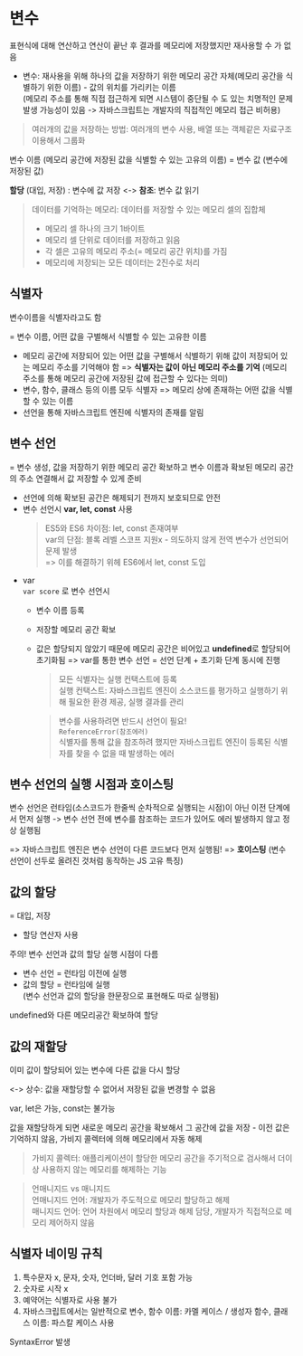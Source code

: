 # 변수

표현식에 대해 연산하고 연산이 끝난 후 결과를 메모리에 저장했지만 재사용할 수 가 없음

* 변수: 재사용을 위해 하나의 값을 저장하기 위한 메모리 공간 자체(메모리 공간을 식별하기 위한 이름) - 값의 위치를 가리키는 이름   
(메모리 주소를 통해 직접 접근하게 되면 시스템이 중단될 수 도 있는 치명적인 문제 발생 가능성이 있음 -> 자바스크립트는 개발자의 직접적인 메모리 접근 비허용)

> 여러개의 값을 저장하는 방법: 여러개의 변수 사용, 배열 또는 객체같은 자료구조 이용해서 그룹화

변수 이름 (메모리 공간에 저장된 값을 식별할 수 있는 고유의 이름) = 변수 값 (변수에 저장된 값)

**할당** (대입, 저장) : 변수에 값 저장 <-> **참조**: 변수 값 읽기

> 데이터를 기억하는 메모리: 데이터를 저장할 수 있는 메모리 셀의 집합체
> - 메모리 셀 하나의 크기 1바이트
> - 메모리 셀 단위로 데이터를 저장하고 읽음
> - 각 셀은 고유의 메모리 주소(= 메모리 공간 위치)를 가짐
> - 메모리에 저장되는 모든 데이터는 2진수로 처리

## 식별자

변수이름을 식별자라고도 함

= 변수 이름, 어떤 값을 구별해서 식별할 수 있는 고유한 이름
  - 메모리 공간에 저장되어 있는 어떤 값을 구별해서 식별하기 위해 값이 저장되어 있는 메모리 주소를 기억해야 함 => **식별자는 값이 아닌 메모리 주소를 기억** (메모리 주소를 통해 메모리 공간에 저장된 값에 접근할 수 있다는 의미)
  - 변수, 함수, 클래스 등의 이름 모두 식별자 => 메모리 상에 존재하는 어떤 값을 식별할 수 있는 이름
  - 선언을 통해 자바스크립트 엔진에 식별자의 존재를 알림

## 변수 선언
= 변수 생성, 값을 저장하기 위한 메모리 공간 확보하고 변수 이름과 확보된 메모리 공간의 주소 연결해서 값 저장할 수 있게 준비
  - 선언에 의해 확보된 공간은 해제되기 전까지 보호되므로 안전
  - 변수 선언시 **var, let, const** 사용
      > ES5와 ES6 차이점: let, const 존재여부  
      > var의 단점: 블록 레벨 스코프 지원x - 의도하지 않게 전역 변수가 선언되어 문제 발생  
      > => 이를 해결하기 위헤 ES6에서 let, const 도입

  * var   
    ```var score``` 로 변수 선언시
      - 변수 이름 등록
      - 저장할 메모리 공간 확보
      - 값은 할당되지 않았기 때문에 메모리 공간은 비어있고 **undefined**로 할당되어 초기화됨
        => var를 통한 변수 선언 = 선언 단계 + 초기화 단계 동시에 진행

        > 모든 식별자는 실행 컨택스트에 등록   
        > 실행 컨택스트: 자바스크립트 엔진이 소스코드를 평가하고 실행하기 위해 필요한 환경 제공, 실행 결과를 관리
   
        > 변수를 사용하려면 반드시 선언이 필요!     
        > ```ReferenceError(참조에러)```   
        > 식별자를 통해 값을 참조하려 했지만 자바스크립트 엔진이 등록된 식별자를 찾을 수 없을 때 발생하는 에러
        
## 변수 선언의 실행 시점과 호이스팅
변수 선언은 런타임(소스코드가 한줄씩 순차적으로 실행되는 시점)이 아닌 이전 단계에서 먼저 실행 -> 변수 선언 전에 변수를 참조하는 코드가 있어도 에러 발생하지 않고 정상 실행됨

=> 자바스크립트 엔진은 변수 선언이 다른 코드보다 먼저 실행됨! => **호이스팅** (변수 선언이 선두로 올려진 것처럼 동작하는 JS 고유 특징)


## 값의 할당
= 대입, 저장
- 할당 연산자 사용

주의! 변수 선언과 값의 할당 실행 시점이 다름
- 변수 선언 = 런타임 이전에 실행
- 값의 할당 = 런타임에 실행  
(변수 선언과 값의 할당을 한문장으로 표현해도 따로 실행됨)

undefined와 다른 메모리공간 확보하여 할당


## 값의 재할당
이미 값이 할당되어 있는 변수에 다른 값을 다시 할당

<-> 상수: 값을 재할당할 수 없어서 저장된 값을 변경할 수 없음

var, let은 가능, const는 불가능

값을 재할당하게 되면 새로운 메모리 공간을 확보해서 그 공간에 값을 저장 - 이전 값은 기억하지 않음, 가비지 콜렉터에 의해 메모리에서 자동 해제

> 가비지 콜렉터: 애플리케이션이 할당한 메모리 공간을 주기적으로 검사해서 더이상 사용하지 않는 메모리를 해제하는 기능

> 언매니지드 vs 매니지드   
> 언매니지드 언어: 개발자가 주도적으로 메모리 할당하고 해제    
> 매니지드 언어: 언어 차원에서 메모리 할당과 해제 담당, 개발자가 직접적으로 메모리 제어하지 않음

## 식별자 네이밍 규칙
1. 특수문자 x, 문자, 숫자, 언더바, 달러 기호 포함 가능
2. 숫자로 시작 x
3. 예약어는 식별자로 사용 불가
4. 자바스크립트에서는 일반적으로 변수, 함수 이름: 카멜 케이스 / 생성자 함수, 클래스 이름: 파스칼 케이스 사용

SyntaxError 발생

